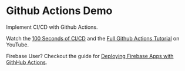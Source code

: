 # Github Actions Demo

Implement CI/CD with Github Actions.

Watch the [100 Seconds of CI/CD](https://youtu.be/scEDHsr3APg) and the [Full Github Actions Tutorial](https://youtu.be/eB0nUzAI7M8) on YouTube.

Firebase User? Checkout the guide for [Deploying Firebase Apps with GithHub Actions](https://fireship.io/snippets/github-actions-deploy-angular-to-firebase-hosting/).
